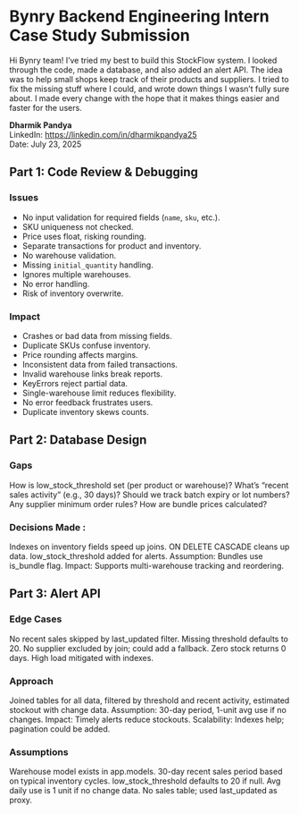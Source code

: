 # Bynry Backend Engineering Intern Case Study Submission

Hi Bynry team! I’ve tried my best to build this StockFlow system. I looked through the code, made a database, and also added an alert API. The idea was to help small shops keep track of their products and suppliers. I tried to fix the missing stuff where I could, and wrote down things I wasn’t fully sure about. I made every change with the hope that it makes things easier and faster for the users.

**Dharmik Pandya**  
LinkedIn: https://linkedin.com/in/dharmikpandya25  
Date: July 23, 2025

## Part 1: Code Review & Debugging

### Issues
- No input validation for required fields (`name`, `sku`, etc.).
- SKU uniqueness not checked.
- Price uses float, risking rounding.
- Separate transactions for product and inventory.
- No warehouse validation.
- Missing `initial_quantity` handling.
- Ignores multiple warehouses.
- No error handling.
- Risk of inventory overwrite.

  
### Impact
- Crashes or bad data from missing fields.
- Duplicate SKUs confuse inventory.
- Price rounding affects margins.
- Inconsistent data from failed transactions.
- Invalid warehouse links break reports.
- KeyErrors reject partial data.
- Single-warehouse limit reduces flexibility.
- No error feedback frustrates users.
- Duplicate inventory skews counts.

  
## Part 2: Database Design 

### Gaps
How is low_stock_threshold set (per product or warehouse)?
What’s “recent sales activity” (e.g., 30 days)?
Should we track batch expiry or lot numbers?
Any supplier minimum order rules?
How are bundle prices calculated?

### Decisions Made :
Indexes on inventory fields speed up joins.
ON DELETE CASCADE cleans up data.
low_stock_threshold added for alerts.
Assumption: Bundles use is_bundle flag.
Impact: Supports multi-warehouse tracking and reordering.

## Part 3: Alert API

### Edge Cases
No recent sales skipped by last_updated filter.
Missing threshold defaults to 20.
No supplier excluded by join; could add a fallback.
Zero stock returns 0 days.
High load mitigated with indexes.

### Approach
Joined tables for all data, filtered by threshold and recent activity, estimated stockout with change data.
Assumption: 30-day period, 1-unit avg use if no changes.
Impact: Timely alerts reduce stockouts.
Scalability: Indexes help; pagination could be added.

### Assumptions
Warehouse model exists in app.models.
30-day recent sales period based on typical inventory cycles.
low_stock_threshold defaults to 20 if null.
Avg daily use is 1 unit if no change data.
No sales table; used last_updated as proxy.
